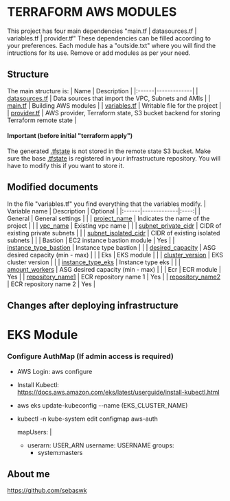 # TERRAFORM AWS MODULES
This project has four main dependencies "main.tf | datasources.tf | variables.tf | provider.tf" These dependencies can be filled according to your preferences. Each module has a "outside.txt" where you will find the intructions for its use.
Remove or add modules as per your need.

## Structure
The main structure is:
| Name | Description |
|:------|-------------|
| [datasources.tf](datasources.tf) | Data sources that import the VPC, Subnets and AMIs |
| [main.tf](main.tf) | Building AWS modules |
| [variables.tf](variables.tf) | Writable file for the project |
| [provider.tf](provider.tf) | AWS provider, Terraform state, S3 bucket backend for storing Terraform remote state |

#### Important (before initial "terraform apply")
The generated [.tfstate](provider.tf) is not stored in the remote state S3 bucket. Make sure the base [.tfstate](provider.tf) is registered in your infrastructure repository. You will have to modify this if you want to store it.


## Modified documents
In the file "variables.tf" you find everything that the variables modify.
| Variable name | Description | Optional |
|:------|-------------|:----:|
| General | General settings |  |
| [project_name](variables.tf) | Indicates the name of the project |  |
| [vpc_name](variables.tf) | Existing vpc name |  |
| [subnet_private_cidr](variables.tf) | CIDR of existing private subnets |  |
| [subnet_isolated_cidr](variables.tf) | CIDR of existing isolated subnets |  |
| Bastion | EC2 instance bastion module | Yes |
| [instance_type_bastion](variables.tf) | Instance type bastion |  |
| [desired_capacity](variables.tf) | ASG desired capacity (min - max) |  |
| Eks | EKS module |  |
| [cluster_version](variables.tf) | EKS cluster version |  |
| [instance_type_eks](variables.tf) | Instance type eks |  |
| [amount_workers](variables.tf) | ASG desired capacity (min - max) |  |
| Ecr | ECR module | Yes |
| [repository_name1](variables.tf) | ECR repository name 1 | Yes |
| [repository_name2](variables.tf) | ECR repository name 2 | Yes |


## Changes after deploying infrastructure

# EKS Module
### Configure AuthMap (If admin access is required)
- AWS Login: aws configure
- Install Kubectl: https://docs.aws.amazon.com/eks/latest/userguide/install-kubectl.html
- aws eks update-kubeconfig --name (EKS_CLUSTER_NAME)
- kubectl -n kube-system edit configmap aws-auth

  mapUsers: |
    - userarn: USER_ARN
      username: USERNAME
      groups:
        - system:masters


## About me
https://github.com/sebaswk